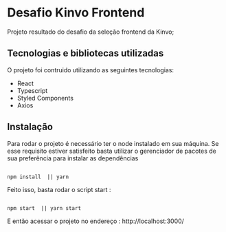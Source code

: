 
# Desafio Kinvo Frontend

Projeto resultado do desafio da seleção frontend da Kinvo;

  

## Tecnologias e bibliotecas utilizadas

  

O projeto foi contruido utilizando as seguintes tecnologias:

  

<ul>

<li>React </li>
<li>Typescript </li>
<li>Styled Components </li>
<li>Axios </li>

</ul>

  ## Instalação

Para rodar o projeto é necessário ter o node instalado em sua máquina.
Se esse requisito estiver satisfeito basta utilizar o gerenciador de pacotes de sua preferência para instalar as dependências

```shell

npm install  || yarn

```

  

Feito isso, basta rodar o script start :

```shell

npm start  || yarn start

```
E então  acessar o projeto no endereço :
http://localhost:3000/